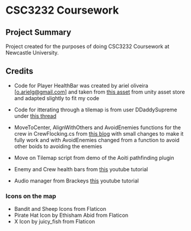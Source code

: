 # CSC3232 Coursework

## Project Summary

Project created for the purposes of doing CSC3232 Coursework at Newcastle University.

## Credits
- Code for Player HealthBar was created by ariel oliveira [o.arielg@gmail.com] and taken from [this asset](https://assetstore.unity.com/packages/tools/gui/simple-heart-health-system-120676) from unity asset store and adapted slightly to fit my code

- Code for itterating through a tilemap is from user DDaddySupreme under [this thread](https://forum.unity.com/threads/tilemap-tile-positions-assistance.485867/)

- MoveToCenter, AlignWithOthers and AvoidEnemies functions for the crew in CrewFlocking.cs from 
[this blog](https://blog.yarsalabscomflock-simulation-using-boids-in-unity/) with small changes to make it fully work and with AvoidEnemies changed from a function to avoid other boids to avoiding the enemies

- Move on Tilemap script from demo of the Aoiti pathfinding plugin

- Enemy and Crew health bars from [this](https://www.youtube.com/watch?v=_lREXfAMUcE) youtube tutorial

- Audio manager from Brackeys [this](https://www.youtube.com/watch?v=6OT43pvUyfY) youtube tutorial

### Icons on the map
- Bandit and Sheep Icons from Flaticon
- Pirate Hat Icon by Ethisham Abid from Flaticon
- X Icon by juicy_fish from Flaticon